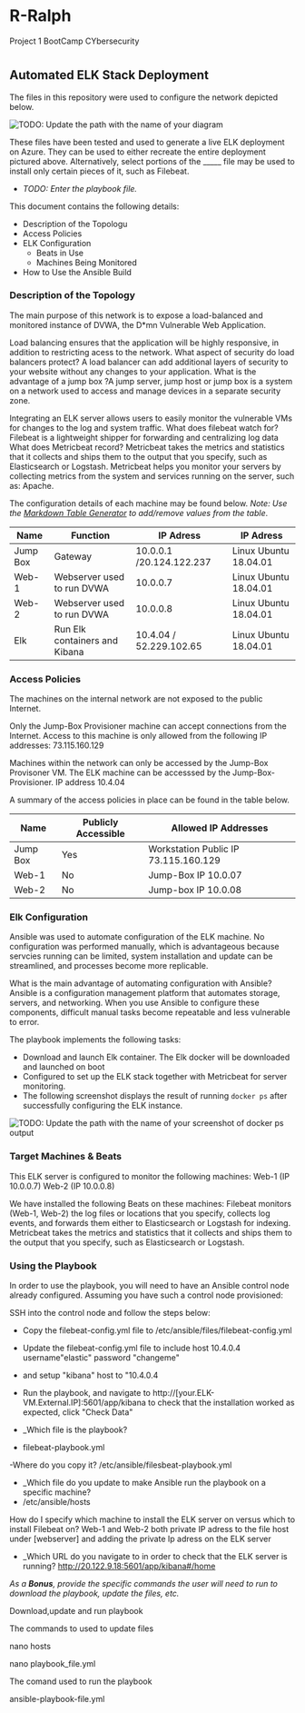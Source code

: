 # R-Ralph
Project 1 BootCamp CYbersecurity
#
## Automated ELK Stack Deployment

The files in this repository were used to configure the network depicted below.

![TODO: Update the path with the name of your diagram](Images/diagram_filename.png)

These files have been tested and used to generate a live ELK deployment on Azure. They can be used to either recreate the entire deployment pictured above. Alternatively, select portions of the _____ file may be used to install only certain pieces of it, such as Filebeat.

  - _TODO: Enter the playbook file._

This document contains the following details:
- Description of the Topologu
- Access Policies
- ELK Configuration
  - Beats in Use
  - Machines Being Monitored
- How to Use the Ansible Build


### Description of the Topology

The main purpose of this network is to expose a load-balanced and monitored instance of DVWA, the D*mn Vulnerable Web Application.

Load balancing ensures that the application will be highly responsive, in addition to restricting acess to the network.
What aspect of security do load balancers protect? A load balancer can add additional layers of security to your website without any changes to your application. What is the advantage of a jump box ?A jump server, jump host or jump box is a system on a network used to access and manage devices in a separate security zone. 

Integrating an ELK server allows users to easily monitor the vulnerable VMs for changes to the log and system traffic.
What does filebeat watch for? Filebeat is a lightweight shipper for forwarding and centralizing log data
What does Metricbeat record? Metricbeat takes the metrics and statistics that it collects and ships them to the output that you specify, such as Elasticsearch or Logstash. Metricbeat helps you monitor your servers by collecting metrics from the system and services running on the server, such as: Apache.

The configuration details of each machine may be found below.
_Note: Use the [Markdown Table Generator](http://www.tablesgenerator.com/markdown_tables) to add/remove values from the table_.

| Name    |            Function            |      IP Adress            |      IP Adress         |
|---------|--------------------------------|---------------------------|------------------------|
| Jump Box| Gateway                        |  10.0.0.1 /20.124.122.237 | Linux Ubuntu 18.04.01  |          
| Web-1   | Webserver used to run DVWA     |  10.0.0.7                 | Linux Ubuntu 18.04.01  |       
| Web-2   | Webserver used to run DVWA     |  10.0.0.8                 | Linux Ubuntu 18.04.01  |
| Elk     | Run Elk containers and Kibana  |  10.4.04 / 52.229.102.65  | Linux Ubuntu 18.04.01  | 

### Access Policies

The machines on the internal network are not exposed to the public Internet. 

Only the Jump-Box Provisioner machine can accept connections from the Internet. Access to this machine is only allowed from the following IP addresses:
73.115.160.129

Machines within the network can only be accessed by the Jump-Box Provisoner VM.
The ELK machine can be accesssed by the Jump-Box-Provisioner. IP address 10.4.04

A summary of the access policies in place can be found in the table below.

| Name     | Publicly Accessible |      Allowed IP Addresses            |
|----------|---------------------|--------------------------------------|
| Jump Box | Yes                 | Workstation Public IP 73.115.160.129 |
| Web-1    | No                  |  Jump-Box IP 10.0.07                 |
| Web-2    | No                  |  Jump-box IP 10.0.08                 |

### Elk Configuration

Ansible was used to automate configuration of the ELK machine. No configuration was performed manually, which is advantageous because servcies running can be limited, system installation and update can be streamlined, and processes become more replicable.

What is the main advantage of automating configuration with Ansible? Ansible is a configuration management platform that automates storage, servers, and networking. When you use Ansible to configure these components, difficult manual tasks become repeatable and less vulnerable to error.

The playbook implements the following tasks:

- Download and launch Elk container. The Elk docker will be downloaded and launched on boot
- Configured to set up the ELK stack together with Metricbeat for server monitoring.
- The following screenshot displays the result of running `docker ps` after successfully configuring the ELK instance.

![TODO: Update the path with the name of your screenshot of docker ps output](Images/docker_ps_output.png)

### Target Machines & Beats
This ELK server is configured to monitor the following machines:
Web-1 (IP 10.0.0.7) Web-2 (IP 10.0.0.8)

We have installed the following Beats on these machines:
Filebeat monitors (Web-1, Web-2) the log files or locations that you specify, collects log events, and forwards them either to Elasticsearch or Logstash for indexing.
Metricbeat takes the metrics and statistics that it collects and ships them to the output that you specify, such as Elasticsearch or Logstash.

### Using the Playbook
In order to use the playbook, you will need to have an Ansible control node already configured. Assuming you have such a control node provisioned: 

SSH into the control node and follow the steps below:
- Copy the filebeat-config.yml file to /etc/ansible/files/filebeat-config.yml 
- Update the filebeat-config.yml file to include host 10.4.0.4 username"elastic" password "changeme"
- and setup "kibana" host to "10.4.0.4
- Run the playbook, and navigate to http://[your.ELK-VM.External.IP]:5601/app/kibana to check that the installation worked as expected, click "Check Data"

- _Which file is the playbook? 
- filebeat-playbook.yml

-Where do you copy it?
/etc/ansible/filesbeat-playbook.yml

- _Which file do you update to make Ansible run the playbook on a specific machine?
- /etc/ansible/hosts

 How do I specify which machine to install the ELK server on versus which to install Filebeat on?
 Web-1 and Web-2 both private IP adress to the file host under [webserver] and  adding the private Ip adress on the ELK server
 
- _Which URL do you navigate to in order to check that the ELK server is running?
http://20.122.9.18:5601/app/kibana#/home

_As a **Bonus**, provide the specific commands the user will need to run to download the playbook, update the files, etc._

Download,update and run playbook



The commands to used to update files

nano hosts

nano playbook_file.yml


The comand used to run the playbook

ansible-playbook-file.yml
